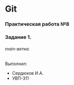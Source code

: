 # Git
### Практическая работа №8
### Задание 1.
###### main-ветка. 

Выполнил:
* Сердюков И.А.
* УВП-311
